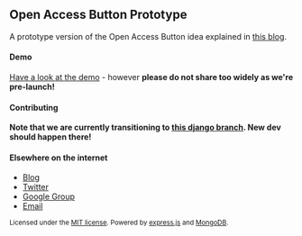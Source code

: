 ## Open Access Button Prototype

A prototype version of the Open Access Button idea explained in [this blog](http://oabutton.wordpress.com/2013/07/06/our-project-short-version/).

#### Demo

[Have a look at the demo](http://oabutton.herokuapp.com/) - however **please do not share too widely as we're pre-launch!**

#### Contributing

**Note that we are currently transitioning to [this django branch](https://github.com/OAButton/server/tree/django). New dev should happen there!**

#### Elsewhere on the internet

 * [Blog](http://oabutton.wordpress.com/)
 * [Twitter](https://twitter.com/OA_Button)
 * [Google Group](http://groups.google.com/group/open-access-button)
 * [Email](mailto:oabutton@gmail.com)

<small>Licensed under the [MIT license](https://github.com/OAButton/server/blob/develop/LICENSE.md). Powered by [express.js](http://expressjs.com) and [MongoDB](http://www.mongodb.org).</small>
